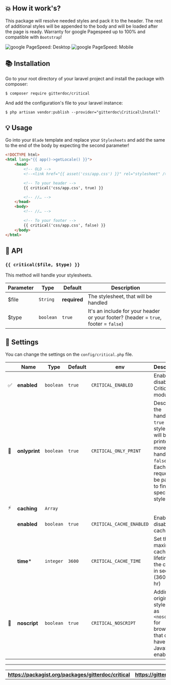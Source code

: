 ## :boom: How it work's?
This package will resolve needed styles and pack it to the header. The rest of additional styles will be appended to the body and will be loaded after the page is ready. Warranty for google Pagespeed up to 100% and compatible with `Bootstrap`!

![google PageSpeed: Desktop](https://gitterdoc.com/GitHub/pagespeed_desktop.png) ![google PageSpeed: Mobile](https://gitterdoc.com/GitHub/pagespeed_mobile.png)

## :books: Installation
Go to your root directory of your laravel project and install the package with composer:

```shell
$ composer require gitterdoc/critical
```

And add the configuration's file to your laravel instance:

```shell
$ php artisan vendor:publish --provider="gitterdoc\Critical\Install"
```

## :bulb: Usage
Go into your `Blade` template and replace your `Stylesheets` and add the same to the end of the body by expecting the second parameter!

```html
<!DOCTYPE html>
<html lang="{{ app()->getLocale() }}">
    <head>
        <!-- OLD -->
        <!--<link href="{{ asset('css/app.css') }}" rel="stylesheet" />-->

        <!-- To your header -->
        {{ critical('css/app.css', true) }}

        <!-- //… -->
    </head>
    <body>
        <!-- //… -->

        <!-- To your footer -->
        {{ critical('css/app.css', false) }}
    </body>
</html>
```

## :hammer: API

### `{{ critical($file, $type) }}`
This method will handle your stylesheets.

| **Parameter** | **Type**  | **Default**  | **Description**                                                                     |
|---------------|-----------|--------------|-------------------------------------------------------------------------------------|
| $file         | `String`  | **required** | The stylesheet, that will be handled                                                |
| $type         | `boolean` | `true`       | It's an include for your header or your footer? (header = `true`, footer = `false`) |

## :wrench: Settings
You can change the settings on the `config/critical.php` file.

|                    | **Name**      | **Type**  | **Default** | **env**                  | **Description**                                                                                                                                             |
|--------------------|---------------|-----------|-------------|--------------------------|-------------------------------------------------------------------------------------------------------------------------------------------------------------|
| :white_check_mark: |  **enabled**  | `boolean` | `true`      | `CRITICAL_ENABLED`       | Enable or disable the Critical module                                                                                                                       |
| :memo:             | **onlyprint** | `boolean` | `true`      | `CRITICAL_ONLY_PRINT`    | Describes the handling  - `true` - Only stylesheets will be printed, no more handling  - `false` - Each site request will be parsed to find specific styles |
| :zap:              | **caching**   | `Array`   |             |                          |                                                                                                                                                             |
|                    | **enabled**   | `boolean` | `true`      | `CRITICAL_CACHE_ENABLED` | Enable or disable the caching                                                                                                                               |
|                    | **time***     | `integer` | `3600`      | `CRITICAL_CACHE_TIME`    | Set the maximal cache lifetime of the cache in seconds (3600 = 1 hr)                                                                                        |
| :scroll:           |  **noscript** | `boolean` | `true`      | `CRITICAL_NOSCRIPT`      | Adding original stylesheet as `<noscript>` for browsers, that don't have JavaScript enabled                                                                 |                                                           |
----
<table width="100%">
  <tr>
    <th>
      <a href="https://packagist.org/packages/gitterdoc/critical" target="_blank">https://packagist.org/packages/gitterdoc/critical</a>
    </th>
    <th style="text-align: right">
      <a href="https://gitterdoc.com" target="_blank">https://gitterdoc.com</a>
    </th>
  </tr>
</div>
